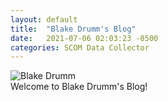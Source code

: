 ```yaml
---
layout: default
title:  "Blake Drumm's Blog"
date:   2021-07-06 02:03:23 -0500
categories: SCOM Data Collector
---
```

![Blake Drumm](https://avatars.githubusercontent.com/u/63755224?v=4) \
Welcome to Blake Drumm's Blog!

